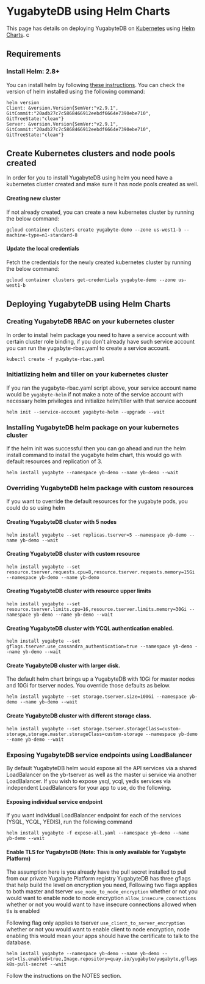 # YugabyteDB using Helm Charts

This page has details on deploying YugabyteDB on [Kubernetes](https://kubernetes.io) using [Helm Charts](https://github.com/kubernetes/charts). c

## Requirements
### Install Helm: 2.8+
You can install helm by following [these instructions](https://github.com/kubernetes/helm#install).
You can check the version of helm installed using the following command:
```
helm version
Client: &version.Version{SemVer:"v2.9.1", GitCommit:"20adb27c7c5868466912eebdf6664e7390ebe710", GitTreeState:"clean"}
Server: &version.Version{SemVer:"v2.9.1", GitCommit:"20adb27c7c5868466912eebdf6664e7390ebe710", GitTreeState:"clean"}
```

## Create Kubernetes clusters and node pools created
In order for you to install YugabyteDB using helm you need have a kubernetes cluster created and make sure it has node pools created as well.

#### Creating new cluster
If not already created, you can create a new kubernetes cluster by running the below command:
```
gcloud container clusters create yugabyte-demo --zone us-west1-b --machine-type=n1-standard-8
```

#### Update the local credentials
Fetch the credentials for the newly created kubernetes cluster by running the below command:
```
gcloud container clusters get-credentials yugabyte-demo --zone us-west1-b
```

## Deploying YugabyteDB using Helm Charts

### Creating YugabyteDB RBAC on your kubernetes cluster
In order to install helm package you need to have a service account with certain cluster role binding, if you don't already have such service account
you can run the yugabyte-rbac.yaml to create a service account.
```
kubectl create -f yugabyte-rbac.yaml
```

### Initiatlizing helm and tiller on your kubernetes cluster
If you ran the yugabyte-rbac.yaml script above, your service account name would be `yugabyte-helm` if not make a note of the service account with necessary
helm privileges and initialize helm/tiller with that service account
```
helm init --service-account yugabyte-helm --upgrade --wait
```

### Installing YugabyteDB helm package on your kubernetes cluster
If the helm init was successful then you can go ahead and run the helm install command to install the yugabyte helm chart, this would go with default resources and replication of 3.
```
helm install yugabyte --namespace yb-demo --name yb-demo --wait
```

### Overriding YugabyteDB helm package with custom resources
If you want to override the default resources for the yugabyte pods, you could do so using helm

#### Creating YugabyteDB cluster with 5 nodes
```
helm install yugabyte --set replicas.tserver=5 --namespace yb-demo --name yb-demo --wait
```

#### Creating YugabyteDB cluster with custom resource
```
helm install yugabyte --set resource.tserver.requests.cpu=8,resource.tserver.requests.memory=15Gi --namespace yb-demo --name yb-demo
```

#### Creating YugabyteDB cluster with resource upper limits
```
helm install yugabyte --set resource.tserver.limits.cpu=16,resource.tserver.limits.memory=30Gi --namespace yb-demo --name yb-demo --wait
```

#### Creating YugabyteDB cluster with YCQL authentication enabled.
```
helm install yugabyte --set gflags.tserver.use_cassandra_authentication=true --namespace yb-demo --name yb-demo --wait
```

#### Create YugabyteDB cluster with larger disk.
The default helm chart brings up a YugabyteDB with 10Gi for master nodes and 10Gi for tserver nodes. You override those defaults as below.
```
helm install yugabyte --set storage.tserver.size=100Gi --namespace yb-demo --name yb-demo --wait
```

#### Create YugabyteDB cluster with different storage class.
```
helm install yugabyte --set storage.tserver.storageClass=custom-storage,storage.master.storageClass=custom-storage --namespace yb-demo --name yb-demo --wait
```

### Exposing YugabyteDB service endpoints using LoadBalancer
By default YugabyteDB helm would expose all the API services via a shared LoadBalancer on the yb-tserver as well as the master ui service via another LoadBalancer. If you wish to expose ysql, ycql, yedis services via independent LoadBalancers for your app to use, do the following.

#### Exposing individual service endpoint
If you want individual LoadBalancer endpoint for each of the services (YSQL, YCQL, YEDIS), run the following command
```
helm install yugabyte -f expose-all.yaml --namespace yb-demo --name yb-demo --wait
```

#### Enable TLS for YugabyteDB (Note: This is only available for Yugabyte Platform)
The assumption here is you already have the pull secret installed to pull from our private Yugabyte Platform registry
YugabyteDB has three gflags that help build the level on encryption you need,
Following two flags applies to both master and tserver
`use_node_to_node_encryption` whether or not you would want to enable node to node encryption
`allow_insecure_connections` whether or not you would want to have insecure connections allowed when tls is enabled

Following flag only applies to tserver
`use_client_to_server_encryption` whether or not you would want to enable client to node encryption, node enabling this
would mean your apps should have the certificate to talk to the database.

```
helm install yugabyte --namespace yb-demo --name yb-demo --set=tls.enabled=true,Image.repository=quay.io/yugabyte/yugabyte,gflags.master.use_node_to_node_encryption=true,gflags.tserver.use_node_to_node_encryption=true,gflags.master.allow_insecure_connections=false,gflags.tserver.allow_insecure_connections=false,Image.pullSecretName=yugabyte-k8s-pull-secret --wait
```
Follow the instructions on the NOTES section.
